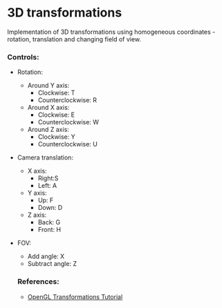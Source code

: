 # 3D transformations

Implementation of 3D transformations using homogeneous coordinates - rotation, translation and changing field of view. 

### Controls: 

* Rotation:
	* Around Y axis:
		* Clockwise: T
		* Counterclockwise: R
	* Around X axis:
		* Clockwise: E
		* Counterclockwise: W
	* Around Z axis:
		* Clockwise:        Y
		* Counterclockwise: U

* Camera translation:
	* X axis:
		* Right:S
		* Left: A
	* Y axis:
		* Up: F
		* Down: D		
	* Z axis:
		* Back: G
		* Front: H

* FOV:
	* Add angle: X
	* Subtract angle: Z 
  
  ### References:
  * [OpenGL Transformations Tutorial](https://open.gl/transformations)
